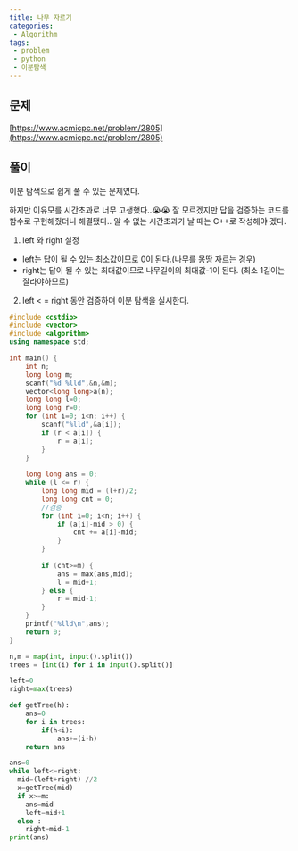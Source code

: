 ```yaml
---
title: 나무 자르기
categories:
 - Algorithm
tags:
 - problem
 - python
 - 이분탐색
---
```



## 문제

[https://www.acmicpc.net/problem/2805](https://www.acmicpc.net/problem/2805)

## 풀이

이분 탐색으로 쉽게 풀 수 있는 문제였다.

하지만 이유모를 시간초과로 너무 고생했다..😭😭
잘 모르겠지만 답을 검증하는 코드를 함수로 구현해줬더니 해결됐다..
알 수 없는 시간초과가 날 때는 C++로 작성해야 겠다.

1. left 와 right 설정
- left는 답이 될 수 있는 최소값이므로 0이 된다.(나무를 몽땅 자르는 경우)
- right는 답이 될 수 있는 최대값이므로 나무길이의 최대값-1이 된다. (최소 1길이는 잘라야하므로)

2. left < = right 동안 검증하며 이분 탐색을 실시한다.

```c++
#include <cstdio>
#include <vector>
#include <algorithm>
using namespace std;

int main() {
    int n;
    long long m;
    scanf("%d %lld",&n,&m);
    vector<long long>a(n);
    long long l=0;
    long long r=0;
    for (int i=0; i<n; i++) {
        scanf("%lld",&a[i]);
        if (r < a[i]) {
            r = a[i];
        }
    }
   
    long long ans = 0;
    while (l <= r) {
        long long mid = (l+r)/2;
        long long cnt = 0;
        //검증
        for (int i=0; i<n; i++) {
            if (a[i]-mid > 0) {
                cnt += a[i]-mid;
            }
        }
        
        if (cnt>=m) {
            ans = max(ans,mid);
            l = mid+1;
        } else {
            r = mid-1;
        }
    }
    printf("%lld\n",ans);
    return 0;
}
```

```python
n,m = map(int, input().split())
trees = [int(i) for i in input().split()]

left=0
right=max(trees)

def getTree(h):
    ans=0
    for i in trees:
        if(h<i):
            ans+=(i-h)
    return ans

ans=0
while left<=right:
  mid=(left+right) //2
  x=getTree(mid)
  if x>=m:
    ans=mid
    left=mid+1
  else :
    right=mid-1
print(ans)
```